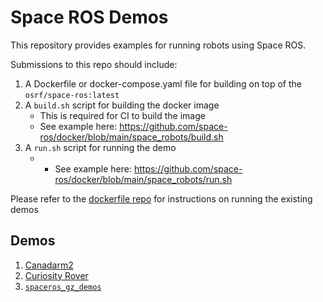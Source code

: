 # Space ROS Demos

This repository provides examples for running robots using Space ROS.

Submissions to this repo should include:
1) A Dockerfile or docker-compose.yaml file for building on top of the `osrf/space-ros:latest`
2) A `build.sh` script for building the docker image
    - This is required for CI to build the image
    - See example here: https://github.com/space-ros/docker/blob/main/space_robots/build.sh
3) A `run.sh` script for running the demo
    - - See example here: https://github.com/space-ros/docker/blob/main/space_robots/run.sh

Please refer to the [dockerfile repo](https://github.com/space-ros/docker/tree/main/space_robots) for instructions on running the existing demos

## Demos

1. [Canadarm2](canadarm2/README.md)
2. [Curiosity Rover](curiosity_rover/README.md)
3. [`spaceros_gz_demos`](spaceros_gz_demos/README.md)
